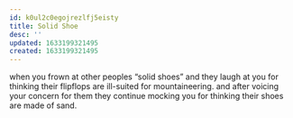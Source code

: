 ```yaml
---
id: k0ul2c0egojrezlfj5eisty
title: Solid Shoe
desc: ''
updated: 1633199321495
created: 1633199321495
---
```


when you frown at other peoples “solid shoes” and they laugh at you for thinking their flipflops are ill-suited for mountaineering. and after voicing your concern for them they continue mocking you for thinking their shoes are made of sand.
